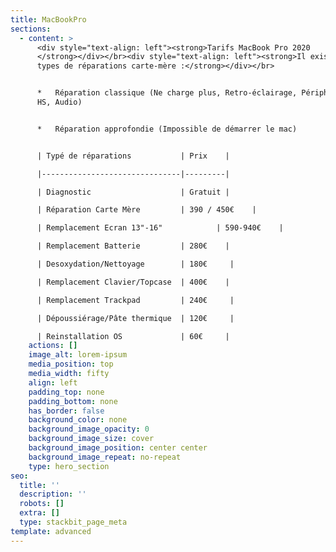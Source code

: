 ```yaml
---
title: MacBookPro
sections:
  - content: >
      <div style="text-align: left"><strong>Tarifs MacBook Pro 2020
      </strong></div></br><div style="text-align: left"><strong>Il existe deux
      types de réparations carte-mère :</strong></div></br>


      *   Réparation classique (Ne charge plus, Retro-éclairage, Périphérique
      HS, Audio)


      *   Réparation approfondie (Impossible de démarrer le mac)


      | Typé de réparations           | Prix    |

      |-------------------------------|---------|

      | Diagnostic                    | Gratuit |

      | Réparation Carte Mère         | 390 / 450€    |

      | Remplacement Ecran 13"-16"            | 590-940€    |

      | Remplacement Batterie         | 280€    |

      | Desoxydation/Nettoyage        | 180€     |

      | Remplacement Clavier/Topcase  | 400€    |

      | Remplacement Trackpad         | 240€     |

      | Dépoussiérage/Pâte thermique  | 120€     |

      | Reinstallation OS             | 60€     |
    actions: []
    image_alt: lorem-ipsum
    media_position: top
    media_width: fifty
    align: left
    padding_top: none
    padding_bottom: none
    has_border: false
    background_color: none
    background_image_opacity: 0
    background_image_size: cover
    background_image_position: center center
    background_image_repeat: no-repeat
    type: hero_section
seo:
  title: ''
  description: ''
  robots: []
  extra: []
  type: stackbit_page_meta
template: advanced
---
```

